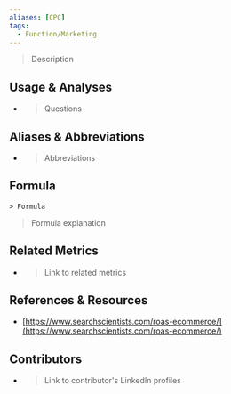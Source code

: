 ```yaml
---
aliases: [CPC]
tags:
  - Function/Marketing
---
```


> Description

## Usage & Analyses

- > Questions

## Aliases & Abbreviations

- > Abbreviations

## Formula

`> Formula`

> Formula explanation
## Related Metrics

- > Link to related metrics

## References & Resources

- [https://www.searchscientists.com/roas-ecommerce/](https://www.searchscientists.com/roas-ecommerce/)


## Contributors
- > Link to contributor's LinkedIn profiles